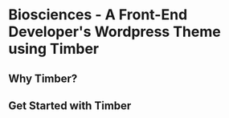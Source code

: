 Biosciences - A Front-End Developer's Wordpress Theme using Timber
======================================================================

Why Timber?
--------------

Get Started with Timber
-----------------------


